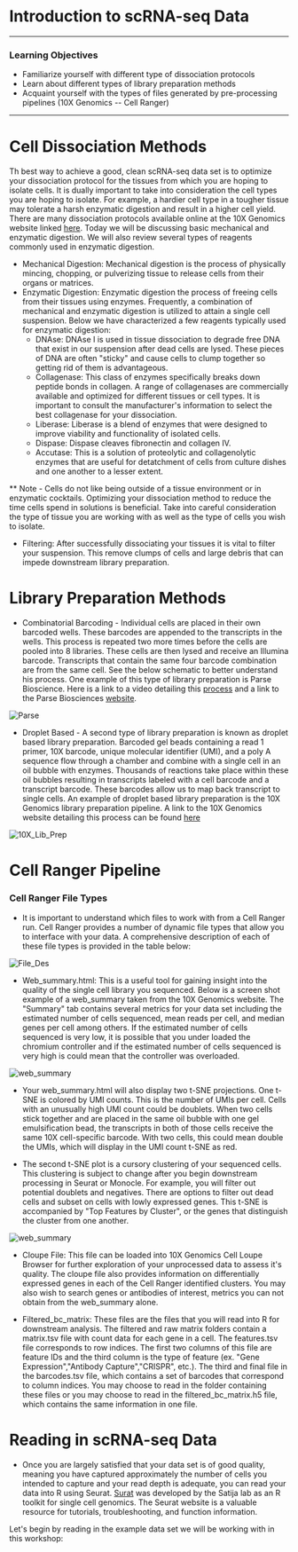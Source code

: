 # Introduction to scRNA-seq Data

---------------------------------------------------
### Learning Objectives
- Familiarize yourself with different type of dissociation protocols
- Learn about different types of library preparation methods
- Acquaint yourself with the types of files generated by pre-processing pipelines (10X Genomics -- Cell Ranger)
---------------------------------------------------

# Cell Dissociation Methods
Th best way to achieve a good, clean scRNA-seq data set is to optimize your dissociation protocol for the tissues from which you are hoping to isolate cells. It is dually important to take into consideration the cell types you are hoping to isolate. For example, a hardier cell type in a tougher tissue may tolerate a harsh enzymatic digestion and result in a higher cell yield. There are many dissociation protocols available online at the 10X Genomics website linked [here](https://www.10xgenomics.com/support/single-cell-gene-expression/documentation/steps/sample-prep). Today we will be discussing basic mechanical and enzymatic digestion. We will also review several types of reagents commonly used in enzymatic digestion.

- Mechanical Digestion: Mechanical digestion is the process of physically mincing, chopping, or pulverizing tissue to release cells from their organs or matrices.
- Enzymatic Digestion: Enzymatic digestion the process of freeing cells from their tissues using enzymes. Frequently, a combination of mechanical and enzymatic digestion is utilized to attain a single cell suspension. Below we have characterized a few reagents typically used for enzymatic digestion:
  - DNAse: DNAse I is used in tissue dissociation to degrade free DNA that exist in our suspension after dead cells are lysed. These pieces of DNA are often "sticky" and cause cells to clump together so getting rid of them is advantageous.
  - Collagenase: This class of enzymes specifically breaks down peptide bonds in collagen. A range of collagenases are commercially available and optimized for different tissues or cell types. It is important to consult the manufacturer's information to select the best collagenase for your dissociation.
  - Liberase: Liberase is a blend of enzymes that were designed to improve viability and functionality of isolated cells.
  - Dispase: Dispase cleaves fibronectin and collagen IV.
  - Accutase: This is a solution of proteolytic and collagenolytic enzymes that are useful for detatchment of cells from culture dishes and one another to a lesser extent.

** Note - Cells do not like being outside of a tissue environment or in enzymatic cocktails. Optimizing your dissociation method to reduce the time cells spend in solutions is beneficial. Take into careful consideration the type of tissue you are working with as well as the type of cells you wish to isolate.

- Filtering: After successfully dissociating your tissues it is vital to filter your suspension. This remove clumps of cells and large debris that can impede downstream library preparation.

# Library Preparation Methods
 - Combinatorial Barcoding - Individual cells are placed in their own barcoded wells. These barcodes are appended to the transcripts in the wells. This process is repeated two more times before the cells are pooled into 8 libraries. These cells are then lysed and receive an Illumina barcode. Transcripts that contain the same four barcode combination are from the same cell. See the below schematic to better understand his process. One example of this type of library preparation is Parse Bioscience. Here is a link to a video detailing this [process](https://www.youtube.com/watch?v=HVx4UBweNH4) and a link to the Parse Biosciences [website](https://www.parsebiosciences.com/).


 ![Parse](/images/Parse_Comb_Bar.png)

 - Droplet Based - A second type of library preparation is known as droplet based library preparation. Barcoded gel beads containing a read 1 primer, 10X barcode, unique molecular identifier (UMI), and a poly A sequence flow through a chamber and combine with a single cell in an oil bubble with enzymes. Thousands of reactions take place within these oil bubbles resulting in transcripts labeled with a cell barcode and a transcript barcode. These barcodes allow us to map back transcript to single cells. An example of droplet based library preparation is the 10X Genomics library preparation pipeline. A link to the 10X Genomics website detailing this process can be found [here](https://www.10xgenomics.com/)

 ![10X_Lib_Prep](/images/10X_Lib_Prep.jpeg)

 # Cell Ranger Pipeline
 ### Cell Ranger File Types

 - It is important to understand which files to work with from a Cell Ranger run. Cell Ranger provides a number of dynamic file types that allow you to interface with your data. A comprehensive description of each of these file types is provided in the table below:

 ![File_Des](/images/File_Des.png)

 - Web_summary.html: This is a useful tool for gaining insight into the quality of the single cell library you sequenced. Below is a screen shot example of a web_summary taken from the 10X Genomics website. The "Summary" tab contains several metrics for your data set including the estimated number of cells sequenced, mean reads per cell, and median genes per cell among others. If the estimated number of cells sequenced is very low, it is possible that you under loaded the chromium controller and if the estimated number of cells sequenced is very high is could mean that the controller was overloaded.

 ![web_summary](/images/websummary_stats.png)

  - Your web_summary.html will also display two t-SNE projections. One t-SNE is colored by UMI counts. This is the number of UMIs per cell. Cells with an unusually high UMI count could be doublets. When two cells stick together and are placed in the same oil bubble with one gel emulsification bead, the transcripts in both of those cells receive the same 10X cell-specific barcode. With two cells, this could mean double the UMIs, which will display in the UMI count t-SNE as red.

  - The second t-SNE plot is a cursory clustering of your sequenced cells. This clustering is subject to change after you begin downstream processing in Seurat or Monocle. For example, you will filter out potential doublets and negatives. There are options to filter out dead cells and subset on cells with lowly expressed genes. This t-SNE is accompanied by "Top Features by Cluster", or the genes that distinguish the cluster from one another.

 ![web_summary](/images/websummary_t-SNE.png)

 - Cloupe File: This file can be loaded into 10X Genomics Cell Loupe Browser for further exploration of your unprocessed data to assess it's quality. The cloupe file also provides information on differentially expressed genes in each of the Cell Ranger identified clusters. You may also wish to search genes or antibodies of interest, metrics you can not obtain from the web_summary alone.

 - Filtered_bc_matrix: These files are the files that you will read into R for downstream analysis. The filtered and raw matrix folders contain a matrix.tsv file with count data for each gene in a cell. The features.tsv file corresponds to row indices. The first two columns of this file are feature IDs and the third column is the type of feature (ex. "Gene Expression","Antibody Capture","CRISPR", etc.). The third and final file in the barcodes.tsv file, which contains a set of barcodes that correspond to column indices. You may choose to read in the folder containing these files or you may choose to read in the filtered_bc_matrix.h5 file, which contains the same information in one file.

 # Reading in scRNA-seq Data

 - Once you are largely satisfied that your data set is of good quality, meaning you have captured approximately the number of cells you intended to capture and your read depth is adequate, you can read your data into R using Seurat. [Surat](https://satijalab.org/seurat/) was developed by the Satija lab as an R toolkit for single cell genomics. The Seurat website is a valuable resource for tutorials, troubleshooting, and function information.

 Let's begin by reading in the example data set we will be working with in this workshop:
